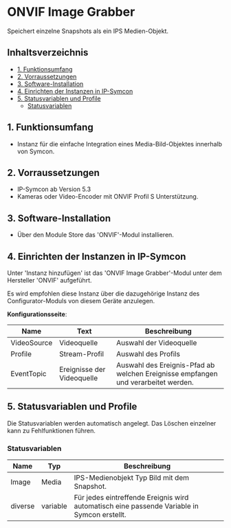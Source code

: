 # ONVIF Image Grabber
Speichert einzelne Snapshots als ein IPS Medien-Objekt.  

## Inhaltsverzeichnis <!-- omit in toc -->

- [1. Funktionsumfang](#1-funktionsumfang)
- [2. Vorraussetzungen](#2-vorraussetzungen)
- [3. Software-Installation](#3-software-installation)
- [4. Einrichten der Instanzen in IP-Symcon](#4-einrichten-der-instanzen-in-ip-symcon)
- [5. Statusvariablen und Profile](#5-statusvariablen-und-profile)
  - [Statusvariablen](#statusvariablen)

## 1. Funktionsumfang

* Instanz für die einfache Integration eines Media-Bild-Objektes innerhalb von Symcon.  

## 2. Vorraussetzungen

* IP-Symcon ab Version 5.3
* Kameras oder Video-Encoder mit ONVIF Profil S Unterstützung.

## 3. Software-Installation

* Über den Module Store das 'ONVIF'-Modul installieren.

## 4. Einrichten der Instanzen in IP-Symcon

 Unter 'Instanz hinzufügen' ist das 'ONVIF Image Grabber'-Modul unter dem Hersteller 'ONVIF' aufgeführt.

 Es wird empfohlen diese Instanz über die dazugehörige Instanz des Configurator-Moduls von diesem Geräte anzulegen.  
 
__Konfigurationsseite__:

| Name        | Text                       | Beschreibung                                                                      |
| ----------- | -------------------------- | --------------------------------------------------------------------------------- |
| VideoSource | Videoquelle                | Auswahl der Videoquelle                                                           |
| Profile     | Stream-Profil              | Auswahl des Profils                                                               |
| EventTopic  | Ereignisse der Videoquelle | Auswahl des Ereignis-Pfad ab welchen Ereignisse empfangen und verarbeitet werden. |

## 5. Statusvariablen und Profile

Die Statusvariablen werden automatisch angelegt. Das Löschen einzelner kann zu Fehlfunktionen führen.

### Statusvariablen

| Name    | Typ      | Beschreibung                                                                                |
| ------- | -------- | ------------------------------------------------------------------------------------------- |
| Image   | Media    | IPS-Medienobjekt Typ Bild mit dem Snapshot.                                                 |
| diverse | variable | Für jedes eintreffende Ereignis wird automatisch eine passende Variable in Symcon erstellt. |
